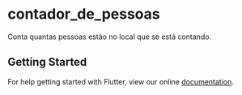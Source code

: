 # contador_de_pessoas

Conta quantas pessoas estão no local que se está contando.

## Getting Started

For help getting started with Flutter, view our online
[documentation](https://flutter.io/).
